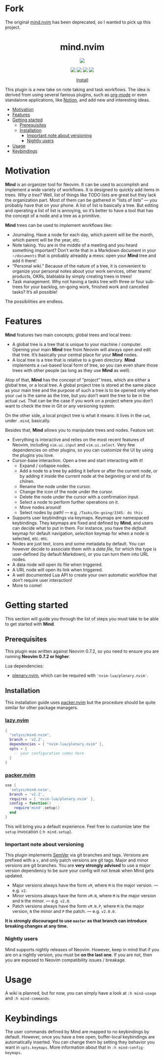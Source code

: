# Fork

The original [mind.nvim](https://github.com/phaazon/mind.nvim) has been deprecated, so I wanted to pick up this project.

<h1 align="center">mind.nvim</h1>

<p align="center">
  <img src="https://user-images.githubusercontent.com/506592/185793543-e12baf93-8329-4e3b-96d2-da38547691ee.png"/>
</p>

<p align="center">
  <img src="https://img.shields.io/github/issues/phaazon/mind.nvim?color=cyan&style=for-the-badge"/>
  <img src="https://img.shields.io/github/issues-pr/phaazon/mind.nvim?color=green&style=for-the-badge"/>
  <img src="https://img.shields.io/github/last-commit/phaazon/mind.nvim?style=for-the-badge"/>
  <img src="https://img.shields.io/github/v/tag/phaazon/mind.nvim?color=pink&label=release&style=for-the-badge"/>
</p>

<p align="center">
  <a href="#installation">Install</a>
</p>

This plugin is a new take on note taking and task workflows. The idea is derived from using several famous plugins, such
as [org-mode] or even standalone applications, like [Notion], and add new and interesting ideas.

<!-- vim-markdown-toc GFM -->

* [Motivation](#motivation)
* [Features](#features)
* [Getting started](#getting-started)
  * [Prerequisites](#prerequisites)
  * [Installation](#installation)
    * [Important note about versioning](#important-note-about-versioning)
    * [Nightly users](#nightly-users)
* [Usage](#usage)
* [Keybindings](#keybindings)

<!-- vim-markdown-toc -->

# Motivation

**Mind** is an organizer tool for Neovim. It can be used to accomplish and implement a wide variety of workflows. It is
designed to quickly add items in trees. _Why a tree?_ Well, list of things like TODO lists are great but they lack the
organization part. Most of them can be gathered in “lists of lists” — you probably have that on your phone. A list of
list is basically a tree. But editing and operating a list of list is annoying, so it’s better to have a tool that has
the concept of a node and a tree as a primitive.

**Mind** trees can be used to implement workflows like:

- Journaling. Have a node for each day, which parent will be the month, which parent will be the year, etc.
- Note taking. You are in the middle of a meeting and you heard something important? Don’t write that in a Markdown
  document in your `~/documents` that is probably alreaddy a mess: open your **Mind** tree and add it there!
- “Personal wiki.” Because of the nature of a tree, it is convenient to organize your personal notes about your work
  services, other teams’ products, OKRs, blablabla by simply creating trees in trees!
- Task management. Why not having a tasks tree with three or four sub-trees for your backlog, on-going work, finished
  work and cancelled tasks? It’s all possible!

The possibilities are endless.

# Features

**Mind** features two main concepts; global trees and local trees:

- A global tree is a tree that is unique to your machine / computer. Opening your main **Mind** tree from Neovim will
  always open and edit that tree. It’s basically your central place for your **Mind** nodes.
- A local tree is a tree that is relative to a given directory. **Mind** implements a `cwd`-based local form of tree, so
  you can even share those trees with other people (as long as they use **Mind** as well).

Atop of that, **Mind** has the concept of “project” trees, which are either a global tree, or a local tree. A global
project tree is stored at the same place as your main tree and the purpose of such a tree is to be opened only when your
`cwd` is the same as the tree, but you don’t want the tree to be in the actual `cwd`. That can be the case if you work
on a project where you don’t want to check the tree in Git or any versioning system.

On the other side, a local project tree is what it means: it lives in the `cwd`, under `.mind`, basically.

Besides that, **Mind** allows you to manipulate trees and nodes. Feature set:

- Everything is interactive and relies on the most recent features of Neovim, including `vim.ui.input` and
  `vim.ui.select`. Very few dependencies on other plugins, so you can customize the UI by using the plugins you love.
- Cursor-base interaction. Open a tree and start interacting with it!
  - Expand / collapse nodes.
  - Add a node to a tree by adding it before or after the current node, or by adding it inside the current node at the
    beginning or end of its chilren.
  - Rename the node under the cursor.
  - Change the icon of the node under the cursor.
  - Delete the node under the cursor with a confirmation input.
  - Select a node to perform further operations on it.
  - Move nodes around!
  - Select nodes by path! — e.g. `/Tasks/On-going/3345: do this`
- Supports user keybindings via keymaps. Keymaps are namespaced keybindings. They keymaps are fixed and defined by
  **Mind**, and users can decide what to put in them. For instance, you have the _default_ keymap for default
  navigation, _selection_ keymap for when a node is selected, etc. etc.
- Nodes are just text, icons and some metadata by default. You can however decide to associate them with a _data file_,
  for which the type is user-defined (by default Markdown), or you can turn them into URL nodes.
- A data node will open its file when triggered.
- A URL node will open its link when triggered.
- A well documented Lua API to create your own automatic workflow that don’t require user interaction!
- More to come!

# Getting started

This section will guide you through the list of steps you must take to be able to get started with **Mind**.


## Prerequisites

This plugin was written against Neovim 0.7.2, so you need to ensure you are running **Neovim 0.7.2 or higher**.

Lua dependencies:

- [plenary.nvim](https://github.com/nvim-lua/plenary.nvim), which can be required with `'nvim-lua/plenary.nvim'`.

## Installation

This installation guide uses [packer.nvim](https://github.com/wbthomason/packer.nvim) but the procedure should be quite
similar for other package managers.

### [lazy.nvim](https://github.com/folke/lazy.nvim)
```lua
{
  "selyss/mind.nvim",
  branch = 'v2.2',
  dependencies = { "nvim-lua/plenary.nvim" },
  opts = {
    -- your configuration comes here
  }
}
```

### [packer.nvim](https://github.com/wbthomason/packer.nvim)
```lua
use {
  'selyss/mind.nvim',
  branch = 'v2.2',
  requires = { 'nvim-lua/plenary.nvim' },
  config = function()
    require'mind'.setup()
  end
}
```

This will bring you a default experience. Feel free to customize later the `setup` invocation (`:h mind.setup`).

### Important note about versioning

This plugin implements [SemVer] via git branches and tags. Versions are prefixed with a `v`, and only patch versions
are git tags. Major and minor versions are git branches. You are **very strongly advised** to use a major version
dependency to be sure your config will not break when Mind gets updated.

- Major versions always have the form `vM`, where `M` is the major version. — e.g. `v2`.
- Minor versions always have the form `vM.N`, where `M` is the major version and `N` the minor. — e.g. `v2.0`.
- Patch versions always have the form `vM.N.P`, where `M` is the major version, `N` the minor and `P` the patch. — e.g.
  `v2.0.0`.

**It is strongly discouraged to use `master` as that branch can introduce breaking changes at any time.**

### Nightly users

Mind supports nightly releases of Neovim. However, keep in mind that if you are on a nightly version, you must be **on
the last one**. If you are not, then you are exposed to Neovim compatibility issues / breakage.

# Usage

A wiki is planned, but for now, you can simply have a look at `:h mind-usage` and `:h mind-commands`.

# Keybindings

The user commands defined by Mind are mapped to no keybindings by default. However, once you have a tree open,
buffer-local keybindings are automatically inserted. You can change them by setting they behavior you want in
`opts.keymaps`. More information about that in `:h mind-config-keymaps`.

[org-mode]: https://orgmode.org/
[Notion]: https://www.notion.so/
[SemVer]: https://semver.org
